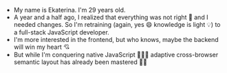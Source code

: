 - My name is Ekaterina. I'm 29 years old. 
- A year and a half ago, I realized that everything was not right 🚫 and I needed changes. So I'm retraining (again, yes 😄 knowledge is light 💡) to a full-stack JavaScript developer. 
- I'm more interested in the frontend, but who knows, maybe the backend will win my heart 💘 
- But while I'm conquering native JavaScript 🧗🏻‍♀️ adaptive cross-browser semantic layout has already been mastered 💪🏻

<!---
Katya-Katerina-1993/Katya-Katerina-1993 is a ✨ special ✨ repository because its `README.md` (this file) appears on your GitHub profile.
You can click the Preview link to take a look at your changes.
--->

